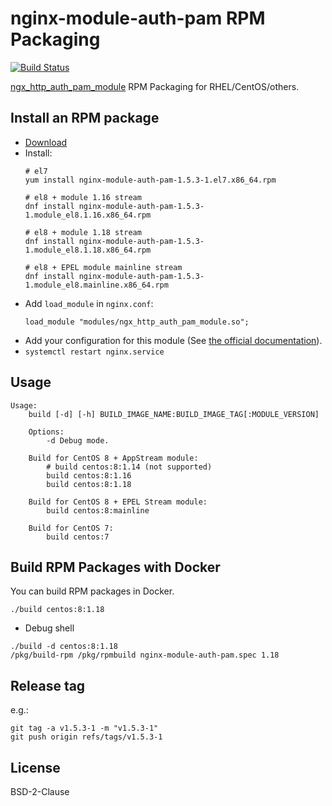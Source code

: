 # nginx-module-auth-pam RPM Packaging

[![Build Status](https://github.com/jfut/nginx-module-auth-pam-rpm/workflows/test/badge.svg?branch=master)](https://github.com/jfut/nginx-module-auth-pam-rpm/actions?query=workflow%3Atest)

[ngx_http_auth_pam_module](https://github.com/sto/ngx_http_auth_pam_module) RPM Packaging for RHEL/CentOS/others.

## Install an RPM package

- [Download](https://github.com/jfut/nginx-module-auth-pam-rpm/releases)
- Install:
    ```
    # el7
    yum install nginx-module-auth-pam-1.5.3-1.el7.x86_64.rpm

    # el8 + module 1.16 stream
    dnf install nginx-module-auth-pam-1.5.3-1.module_el8.1.16.x86_64.rpm

    # el8 + module 1.18 stream
    dnf install nginx-module-auth-pam-1.5.3-1.module_el8.1.18.x86_64.rpm

    # el8 + EPEL module mainline stream
    dnf install nginx-module-auth-pam-1.5.3-1.module_el8.mainline.x86_64.rpm
    ```
- Add `load_module` in `nginx.conf`:
    ```
    load_module "modules/ngx_http_auth_pam_module.so";
    ```
- Add your configuration for this module (See [the official documentation](https://github.com/sto/ngx_http_auth_pam_module)).
- `systemctl restart nginx.service`

## Usage

```
Usage:
    build [-d] [-h] BUILD_IMAGE_NAME:BUILD_IMAGE_TAG[:MODULE_VERSION]

    Options:
        -d Debug mode.

    Build for CentOS 8 + AppStream module:
        # build centos:8:1.14 (not supported)
        build centos:8:1.16
        build centos:8:1.18

    Build for CentOS 8 + EPEL Stream module:
        build centos:8:mainline

    Build for CentOS 7:
        build centos:7
```

## Build RPM Packages with Docker

You can build RPM packages in Docker.

```
./build centos:8:1.18
```

- Debug shell

```
./build -d centos:8:1.18
/pkg/build-rpm /pkg/rpmbuild nginx-module-auth-pam.spec 1.18
```

## Release tag

e.g.:

```
git tag -a v1.5.3-1 -m "v1.5.3-1"
git push origin refs/tags/v1.5.3-1
```

## License

BSD-2-Clause

